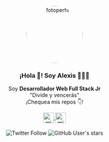 <p align="center" width="200">
   <img align="center" style="border-radius:100%" width="150" src="https://firebasestorage.googleapis.com/v0/b/axiostestap.appspot.com/o/img%2Fabout-1?alt=media&token=2c4d72d6-5caa-451e-92a0-ba20b509b5d9" alt="fotoperfil"/>
   <h3 align="center">¡Hola 👋! Soy Alexis 👨🏻‍💻</h3>
</p>

<p align="center">Soy <strong>Desarrollador Web Full Stack Jr</strong><br/> "Divide y vencerás"<br/>¡Chequea mis repos 👇!</p>
<p align="center">
  <a href="https://instagram.com/alekiroboto" target="blank">
    <img align="center" src="https://cdn.jsdelivr.net/npm/simple-icons@3.0.1/icons/instagram.svg" alt="midu.dev" height="28px" width="28px" />
  </a>
  <a href="https://twitter.com/alex9309" target="blank">
    <img align="center" src="https://cdn.jsdelivr.net/npm/simple-icons@3.0.1/icons/twitter.svg" alt="midudev" height="28px" width="28px" />
  </a>
  <br>
  <br>
   <img alt="Twitter Follow" src="https://img.shields.io/twitter/follow/alex9309?label=Seguir&style=social">
   <img alt="GitHub User's stars" src="https://img.shields.io/github/stars/ajax9309?style=social">
   
  
</p>
